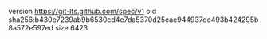 version https://git-lfs.github.com/spec/v1
oid sha256:b430e7239ab9b6530cd4e7da5370d25cae944937dc493b424295b8a572e597ed
size 6423
